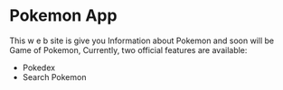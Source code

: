 # Pokemon App

This w e b site is give you Information about Pokemon and soon will be Game of Pokemon,
Currently, two official features are available:

- Pokedex
- Search Pokemon
